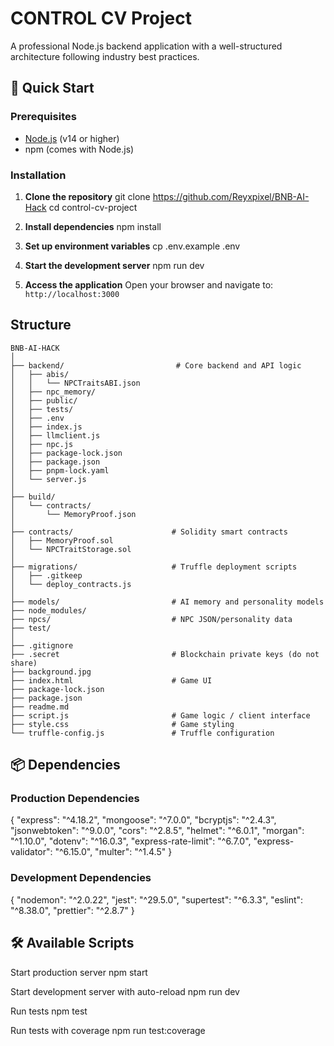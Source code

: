 # CONTROL CV Project

A professional Node.js backend application with a well-structured architecture following industry best practices.

## 🚀 Quick Start

### Prerequisites
- [Node.js](https://nodejs.org/) (v14 or higher)
- npm (comes with Node.js)

### Installation

1. **Clone the repository**
git clone https://github.com/Reyxpixel/BNB-AI-Hack
cd control-cv-project


2. **Install dependencies**
npm install
3. **Set up environment variables**
cp .env.example .env

4. **Start the development server**
npm run dev


5. **Access the application**
Open your browser and navigate to: `http://localhost:3000`

## Structure
```
BNB-AI-HACK
│
├── backend/                         # Core backend and API logic
│   ├── abis/
│   │   └── NPCTraitsABI.json
│   ├── npc_memory/
│   ├── public/
│   ├── tests/
│   ├── .env
│   ├── index.js
│   ├── llmclient.js
│   ├── npc.js
│   ├── package-lock.json
│   ├── package.json
│   ├── pnpm-lock.yaml
│   └── server.js
│
├── build/
│   └── contracts/
│       └── MemoryProof.json
│
├── contracts/                      # Solidity smart contracts
│   ├── MemoryProof.sol
│   └── NPCTraitStorage.sol
│
├── migrations/                     # Truffle deployment scripts
│   ├── .gitkeep
│   └── deploy_contracts.js
│
├── models/                         # AI memory and personality models
├── node_modules/
├── npcs/                           # NPC JSON/personality data
├── test/
│
├── .gitignore
├── .secret                         # Blockchain private keys (do not share)
├── background.jpg
├── index.html                      # Game UI
├── package-lock.json
├── package.json
├── readme.md
├── script.js                       # Game logic / client interface
├── style.css                       # Game styling
└── truffle-config.js               # Truffle configuration
```



## 📦 Dependencies

### Production Dependencies
{
"express": "^4.18.2",
"mongoose": "^7.0.0",
"bcryptjs": "^2.4.3",
"jsonwebtoken": "^9.0.0",
"cors": "^2.8.5",
"helmet": "^6.0.1",
"morgan": "^1.10.0",
"dotenv": "^16.0.3",
"express-rate-limit": "^6.7.0",
"express-validator": "^6.15.0",
"multer": "^1.4.5"
}

### Development Dependencies
{
"nodemon": "^2.0.22",
"jest": "^29.5.0",
"supertest": "^6.3.3",
"eslint": "^8.38.0",
"prettier": "^2.8.7"
}

## 🛠️ Available Scripts

Start production server
npm start

Start development server with auto-reload
npm run dev

Run tests
npm test

Run tests with coverage
npm run test:coverage
